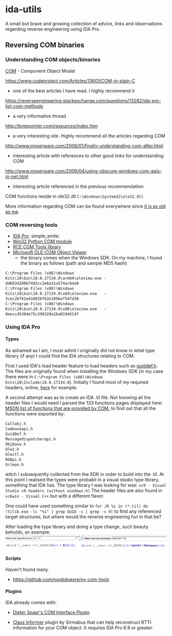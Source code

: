 # ida-utils

A small but brave and growing collection of advice, links and observations regarding reverse engineering using IDA Pro.

## Reversing COM binaries

### Understanding COM objects/binaries

[COM](https://msdn.microsoft.com/en-us/library/windows/desktop/ms694363(v=vs.85).aspx) - Component Object Model

https://www.codeproject.com/Articles/13601/COM-in-plain-C
- one of the best articles I have read. I highly recommend it

https://reverseengineering.stackexchange.com/questions/13282/ida-pro-list-com-methods
- a very informative thread

http://bytepointer.com/resources/index.htm
- a very interesting site. Highly recommend all the articles regarding COM

http://www.moserware.com/2008/01/finally-understanding-com-after.html
- interesting article with references to other good links for understanding COM

http://www.moserware.com/2009/04/using-obscure-windows-com-apis-in-net.html
- interesting article referenced in the previous recommendation

COM functions reside in ole32.dll `C:\Windows\System32\ole32.dll`

More information regarding COM can be found everywhere since [it is as old as me](https://en.wikipedia.org/wiki/Component_Object_Model).


### COM reversing tools

- [IDA Pro](https://www.hex-rays.com/products/ida/) :simple_smile:
- [Win32 Python COM module](http://timgolden.me.uk/pywin32-docs/pythoncom.html)
- [RCE COM Tools library](http://www.woodmann.com/collaborative/tools/index.php/Category:COM_Tools)
- [Microsoft OLE-COM Object Viewer](https://msdn.microsoft.com/en-us/library/windows/desktop/ms688269(v=vs.85).aspx)
    - the binary comes when the Windows SDK. On my machine, I found the binary as follows (path and sample MD5 hash):

```
C:\Program Files (x86)\Windows Kits\10\bin\10.0.17134.0\arm64\oleview.exe - dd683d280b74d2cc2e6a31a574ac6da0
C:\Program Files (x86)\Windows Kits\10\bin\10.0.17134.0\x64\oleview.exe   - 3cec2bf41e410926f62e189bef547d30
C:\Program Files (x86)\Windows Kits\10\bin\10.0.17134.0\x86\oleview.exe   - 0eeccd530de75c398329a1ba0194614f
```

### Using IDA Pro

#### Types

As ashamed as I am, I must admit I originally did not know in what type library (if any) I could find the IDA structures relating to COM.

First I used IDA's load header feature to load headers such as [guiddef.h](https://github.com/tpn/winsdk-10/blob/master/Include/10.0.10240.0/shared/guiddef.h).
The files are originally found when installing the Windows SDK (in my case there were in `C:\Program Files (x86)\Windows Kits\10\Include\10.0.17134.0`).
Initially I found most of my required headers, online, [here](https://github.com/tpn/winsdk-10/blob/master/Include/10.0.10240.0/) for example.

A second attempt was as to create an IDA .til file. Not knowing all the header files I would need I parsed the 133 functions pages displayed here: [MSDN list of functions that are provided by COM.](https://msdn.microsoft.com/en-us/library/windows/desktop/ms680586(v=vs.85).aspx) to find out that all the functions were exported by:
```
Callobj.h
Combaseapi.h
GuidDef.h
Messagedispatcherapi.h
Objbase.h
Ole2.h
Olectl.h
ROApi.h
Urlmon.h
```
witch I subsequently collected from the SDK in order to build into the .til. At this point I realised the types were probabil in a visual studio type library, something that IDA has.
The type library I was looking for was:
`vc9 - Visual Studio v9 headers (without windows.h)`
The header files are also found in `vc6win - Visual C++` but with a different flavor.

One could have used something similar to `for /R %i in (*.til) do (tilib.exe -lc "%i" | grep GUID -c | grep -v 0)` to find any referenced target structures, but where would the reverse engineering fun in that be?

After loading the type library and doing a type change, such beauty beholds, an example:
![IUnknown](/resources/IUnknown_type.png)

#### Scripts
Haven't found many.

- https://github.com/noobdoesre/py-com-tools

#### Plugins

IDA already comes with:

- [Dieter Spaar's COM Interface Plugin](https://www.hex-rays.com/products/ida/support/download.shtml)

- [Class Informer](https://sourceforge.net/projects/classinformer/) plugin by Sirmabus that can help reconstruct RTTI information for your COM object. It requires IDA Pro 6.9 or greater.

